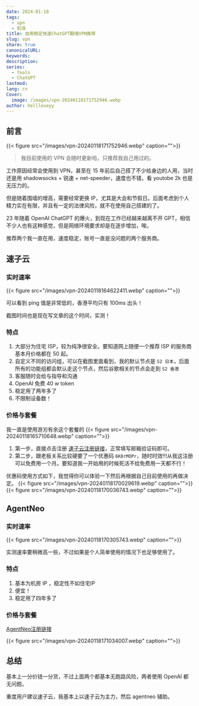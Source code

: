 ```yaml
---
date: 2024-01-18
tags:
  - vpn
  - 机场
title: 自用稳定快速ChatGPT翻墙VPN推荐
slug: vpn
share: true
canonicalURL: 
keywords: 
description: 
series:
  - Tools
  - ChatGPT
lastmod: 
lang: cn
Cover:
  image: /images/vpn-20240118171752946.webp
author: hellloveyy
---
```




## 前言
{{< figure src="/images/vpn-20240118171752946.webp" caption="">}}
> 我目前使用的 VPN 会随时更新哈，只推荐我自己用过的。

工作原因经常会使用到 VPN，甚至在 15 年前后自己搭了不少给身边的人用，当时还是用 shadowsocks + 锐速  + net-speeder，速度也不错，看 youtobe 2k 也是无压力的。

但是随着围墙的增高，需要经常更换 IP，尤其是大会和节假日。后面考虑到个人精力实在有限，并且有一定的法律风险，就不在使用自己搭建的了。

23 年随着 OpenAI ChatGPT 的爆火，到现在工作已经越来越离不开 GPT，相信不少人也有这种感觉，但是网络环境要求却是在逐步增加，唉。

推荐两个我一直在用，速度稳定，账号一直是没问题的两个服务商。

## 速子云

### 实时速率
{{< figure src="/images/vpn-20240118164622411.webp" caption="">}}

可以看到 ping 值是非常低的，香港平均只有 100ms 出头！

截图时间也是现在写文章的这个时间，实测！

### 特点

1. 大部分为住宅 ISP，较为纯净很安全。要知道网上随便一个推荐 ISP 的服务商基本月价格都在 50 起。
2. 自定义不同的访问组，可以在截图里面看到，我的默认节点是 `S2 日本`，后面所有的功能组都会默认走这个节点，然后谷歌相关的节点会走到 `S2 香港`
3. 客服随时会给与指导和沟通
4. OpenAI 免费 40 w token
5. 稳定用了两年多了
6. 不限制设备数！

### 价格与套餐

我一直是使用游刃有余这个套餐的 {{< figure src="/images/vpn-20240118165710648.webp" caption="">}}

1. 第一步，直接点击注册 [速子云注册链接](https://solutions.tachvip.com/#/register?code=OuVS654d)，正常填写邮箱验证码即可。
2. 第二步，跟老板关系比较硬要了一个优惠码 `6K8rMOPr`，随时时效!!!从我这注册可以免费用一个月。要知道我一开始用的时候死活不给免费用一天都不行！

优惠码使用方式如下，我觉得你可以体验一下然后再根据自己目前使用的再做决定。
{{< figure src="/images/vpn-20240118170029619.webp" caption="">}}
{{< figure src="/images/vpn-20240118170036743.webp" caption="">}}

## AgentNeo

### 实时速率
{{< figure src="/images/vpn-20240118170305743.webp" caption="">}}

实测速率要稍微高一些，不过如果是个人简单使用的情况下也足够使用了。

### 特点

1. 基本为机房 IP ，稳定性不如住宅IP
2. 便宜！
3. 稳定用了四年多了

### 价格与套餐
[AgentNeo注册链接](https://niceneo.com/?rc=xgcnk4hm)

{{< figure src="/images/vpn-20240118171034007.webp" caption="">}}


## 总结

基本上一分价钱一分货，不过上面两个都基本无跑路风险，两者使用 OpenAI 都无问题。

重度用户建议速子云，我基本上以速子云为主力，然后 agentneo 辅助。

